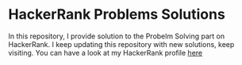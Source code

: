 # HackerRank Problems Solutions
In this repository, I provide solution to the Probelm Solving part on HackerRank.
I keep updating this repository with new solutions, keep visiting. 
You can have a look at my HackerRank profile [here](https://www.hackerrank.com/sherif_elsherif?hr_r=1 "My HackerRank Profile") 
